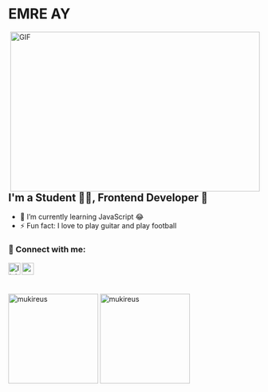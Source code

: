 # EMRE AY
<img align="right" alt="GIF" src="https://github.com/abhisheknaiidu/abhisheknaiidu/blob/master/code.gif?raw=true" width="500" height="320" />

## I'm a Student 👨‍🎓, Frontend Developer 🚀
- 🌱 I’m currently learning JavaScript 😂
- ⚡ Fun fact: I love to play guitar and play football


 ### 📩 Connect with me:

[<img align="left" alt="linkedin | LinkedIn" width="24px" src="https://raw.githubusercontent.com/peterthehan/peterthehan/master/assets/linkedin.svg" />][linkedin]
[<img align="left" height="24" width="24" src="https://cdn.jsdelivr.net/npm/simple-icons@v4/icons/gmail.svg" />][gmail]


<br />



[linkedin]: https://www.linkedin.com/in/emre-ay17/

[gmail]: mailto:ay.vet.hek@gmail.com
<br />

<img height="180em" align="center" src="https://github-readme-stats.vercel.app/api?username=emreay17&show_icons=true&locale=en&theme=algolia&include_all_commits=true&count_private=true" alt="mukireus"/>
  <img height="180em" align="center" src="https://github-readme-stats.vercel.app/api/top-langs?username=emreay17&show_icons=true&locale=en&layout=compact&langs_count=8&theme=algolia" alt="mukireus"/>
  
  
  
